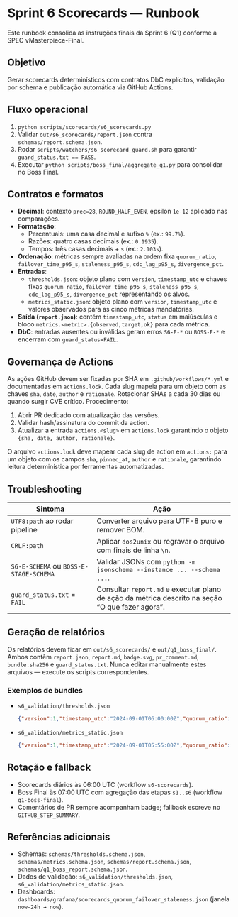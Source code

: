 # Sprint 6 Scorecards — Runbook

Este runbook consolida as instruções finais da Sprint 6 (Q1) conforme a SPEC vMasterpiece-Final.

## Objetivo

Gerar scorecards determinísticos com contratos DbC explícitos, validação por schema e publicação automática via GitHub Actions.

## Fluxo operacional

1. `python scripts/scorecards/s6_scorecards.py`
2. Validar `out/s6_scorecards/report.json` contra `schemas/report.schema.json`.
3. Rodar `scripts/watchers/s6_scorecard_guard.sh` para garantir `guard_status.txt == PASS`.
4. Executar `python scripts/boss_final/aggregate_q1.py` para consolidar no Boss Final.

## Contratos e formatos

- **Decimal**: contexto `prec=28`, `ROUND_HALF_EVEN`, epsilon `1e-12` aplicado nas comparações.
- **Formatação**:
  - Percentuais: uma casa decimal e sufixo `%` (ex.: `99.7%`).
  - Razões: quatro casas decimais (ex.: `0.1935`).
  - Tempos: três casas decimais + `s` (ex.: `2.103s`).
- **Ordenação**: métricas sempre avaliadas na ordem fixa `quorum_ratio`, `failover_time_p95_s`, `staleness_p95_s`, `cdc_lag_p95_s`, `divergence_pct`.
- **Entradas**:
  - `thresholds.json`: objeto plano com `version`, `timestamp_utc` e chaves fixas `quorum_ratio`, `failover_time_p95_s`, `staleness_p95_s`, `cdc_lag_p95_s`, `divergence_pct` representando os alvos.
  - `metrics_static.json`: objeto plano com `version`, `timestamp_utc` e valores observados para as cinco métricas mandatórias.
- **Saída (`report.json`)**: contém `timestamp_utc`, `status` em maiúsculas e bloco `metrics.<metric>.{observed,target,ok}` para cada métrica.
- **DbC**: entradas ausentes ou inválidas geram erros `S6-E-*` ou `BOSS-E-*` e encerram com `guard_status=FAIL`.

## Governança de Actions

As ações GitHub devem ser fixadas por SHA em `.github/workflows/*.yml` e documentadas em `actions.lock`. Cada slug mapeia para um objeto com as chaves `sha`, `date`, `author` e `rationale`. Rotacionar SHAs a cada 30 dias ou quando surgir CVE crítico. Procedimento:

1. Abrir PR dedicado com atualização das versões.
2. Validar hash/assinatura do commit da action.
3. Atualizar a entrada `actions.<slug>` em `actions.lock` garantindo o objeto `{sha, date, author, rationale}`.

O arquivo `actions.lock` deve mapear cada slug de action em `actions:` para um objeto com os campos `sha`, `pinned_at`, `author`
e `rationale`, garantindo leitura determinística por ferramentas automatizadas.

## Troubleshooting

| Sintoma | Ação |
| --- | --- |
| `UTF8:path` ao rodar pipeline | Converter arquivo para UTF-8 puro e remover BOM. |
| `CRLF:path` | Aplicar `dos2unix` ou regravar o arquivo com finais de linha `\n`. |
| `S6-E-SCHEMA` ou `BOSS-E-STAGE-SCHEMA` | Validar JSONs com `python -m jsonschema --instance ... --schema ...`. |
| `guard_status.txt` = `FAIL` | Consultar `report.md` e executar plano de ação da métrica descrito na seção “O que fazer agora”. |

## Geração de relatórios

Os relatórios devem ficar em `out/s6_scorecards/` e `out/q1_boss_final/`. Ambos contêm `report.json`, `report.md`, `badge.svg`, `pr_comment.md`, `bundle.sha256` e `guard_status.txt`. Nunca editar manualmente estes arquivos — execute os scripts correspondentes.

### Exemplos de bundles

- `s6_validation/thresholds.json`

  ```json
  {"version":1,"timestamp_utc":"2024-09-01T06:00:00Z","quorum_ratio":0.6667,"failover_time_p95_s":60.0,"staleness_p95_s":30.0,"cdc_lag_p95_s":120.0,"divergence_pct":1.0}
  ```

- `s6_validation/metrics_static.json`

  ```json
  {"version":1,"timestamp_utc":"2024-09-01T05:55:00Z","quorum_ratio":0.92,"failover_time_p95_s":7.8,"staleness_p95_s":12.0,"cdc_lag_p95_s":45.0,"divergence_pct":0.4}
  ```

## Rotação e fallback

- Scorecards diários às 06:00 UTC (workflow `s6-scorecards`).
- Boss Final às 07:00 UTC com agregação das etapas `s1..s6` (workflow `q1-boss-final`).
- Comentários de PR sempre acompanham badge; fallback escreve no `GITHUB_STEP_SUMMARY`.

## Referências adicionais

- Schemas: `schemas/thresholds.schema.json`, `schemas/metrics.schema.json`, `schemas/report.schema.json`, `schemas/q1_boss_report.schema.json`.
- Dados de validação: `s6_validation/thresholds.json`, `s6_validation/metrics_static.json`.
- Dashboards: `dashboards/grafana/scorecards_quorum_failover_staleness.json` (janela `now-24h → now`).


